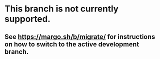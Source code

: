 # This branch is not currently supported.

## See https://margo.sh/b/migrate/ for instructions on how to switch to the active development branch.
